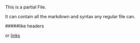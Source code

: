 This is a partial File.

It can contain all the markdown and syntax any regular file can.

#####like headers

or [links](http://bbc.co.uk)